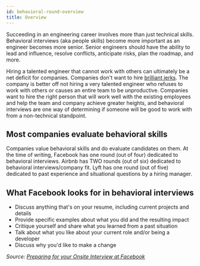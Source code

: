 ```yaml
---
id: behavioral-round-overview
title: Overview
---
```


Succeeding in an engineering career involves more than just technical skills. Behavioral interviews (aka people skills) become more important as an engineer becomes more senior. Senior engineers should have the ability to lead and influence, resolve conflicts, anticipate risks, plan the roadmap, and more.

Hiring a talented engineer that cannot work with others can ultimately be a net deficit for companies. Companies don't want to hire [brilliant jerks](http://www.brendangregg.com/blog/2017-11-13/brilliant-jerks.html). The company is better off not hiring a very talented engineer who refuses to work with others or causes an entire team to be unproductive. Companies want to hire the right person that will work well with the existing employees and help the team and company achieve greater heights, and behavioral interviews are one way of determining if someone will be good to work with from a non-technical standpoint.

## Most companies evaluate behavioral skills

Companies value behavioral skills and do evaluate candidates on them. At the time of writing, Facebook has one round (out of four) dedicated to behavioral interviews. Airbnb has TWO rounds (out of six) dedicated to behavioral interviews/company fit. Lyft has one round (out of five) dedicated to past experience and situational questions by a hiring manager.

## What Facebook looks for in behavioral interviews

- Discuss anything that's on your resume, including current projects and details
- Provide specific examples about what you did and the resulting impact
- Critique yourself and share what you learned from a past situation
- Talk about what you like about your current role and/or being a developer
- Discuss why you'd like to make a change

_Source: [Preparing for your Onsite Interview at Facebook](https://www.facebook.com/careers/swe-prep-onsite)_
